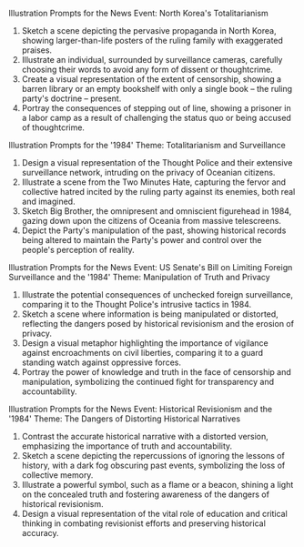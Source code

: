 Illustration Prompts for the News Event: North Korea's Totalitarianism
1. Sketch a scene depicting the pervasive propaganda in North Korea, showing larger-than-life posters of the ruling family with exaggerated praises.
2. Illustrate an individual, surrounded by surveillance cameras, carefully choosing their words to avoid any form of dissent or thoughtcrime.
3. Create a visual representation of the extent of censorship, showing a barren library or an empty bookshelf with only a single book – the ruling party's doctrine – present.
4. Portray the consequences of stepping out of line, showing a prisoner in a labor camp as a result of challenging the status quo or being accused of thoughtcrime.

Illustration Prompts for the '1984' Theme: Totalitarianism and Surveillance
1. Design a visual representation of the Thought Police and their extensive surveillance network, intruding on the privacy of Oceanian citizens.
2. Illustrate a scene from the Two Minutes Hate, capturing the fervor and collective hatred incited by the ruling party against its enemies, both real and imagined.
3. Sketch Big Brother, the omnipresent and omniscient figurehead in 1984, gazing down upon the citizens of Oceania from massive telescreens.
4. Depict the Party's manipulation of the past, showing historical records being altered to maintain the Party's power and control over the people's perception of reality.

Illustration Prompts for the News Event: US Senate's Bill on Limiting Foreign Surveillance and the '1984' Theme: Manipulation of Truth and Privacy
1. Illustrate the potential consequences of unchecked foreign surveillance, comparing it to the Thought Police's intrusive tactics in 1984.
2. Sketch a scene where information is being manipulated or distorted, reflecting the dangers posed by historical revisionism and the erosion of privacy.
3. Design a visual metaphor highlighting the importance of vigilance against encroachments on civil liberties, comparing it to a guard standing watch against oppressive forces.
4. Portray the power of knowledge and truth in the face of censorship and manipulation, symbolizing the continued fight for transparency and accountability.

Illustration Prompts for the News Event: Historical Revisionism and the '1984' Theme: The Dangers of Distorting Historical Narratives
1. Contrast the accurate historical narrative with a distorted version, emphasizing the importance of truth and accountability.
2. Sketch a scene depicting the repercussions of ignoring the lessons of history, with a dark fog obscuring past events, symbolizing the loss of collective memory.
3. Illustrate a powerful symbol, such as a flame or a beacon, shining a light on the concealed truth and fostering awareness of the dangers of historical revisionism.
4. Design a visual representation of the vital role of education and critical thinking in combating revisionist efforts and preserving historical accuracy.